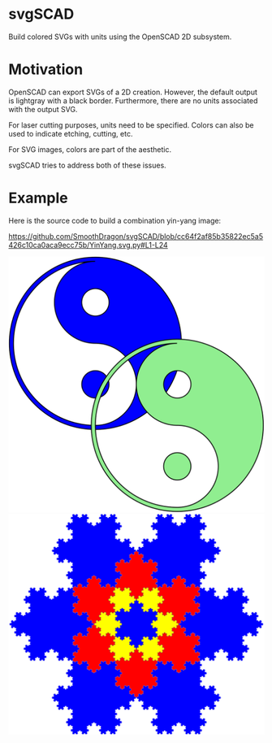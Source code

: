 # svgSCAD
Build colored SVGs with units using the OpenSCAD 2D subsystem.

# Motivation
OpenSCAD can export SVGs of a 2D creation.
However, the default output is lightgray with a black border.
Furthermore, there are no units associated with the output SVG.

For laser cutting purposes, units need to be specified.
Colors can also be used to indicate etching, cutting, etc.

For SVG images, colors are part of the aesthetic.

svgSCAD tries to address both of these issues.

# Example
Here is the source code to build a combination yin-yang image:

https://github.com/SmoothDragon/svgSCAD/blob/cc64f2af85b35822ec5a5426c10ca0aca9ecc75b/YinYang.svg.py#L1-L24

![Yin yang](./examples/YinYang.svg)
![Nested Koch snowflakes](./examples/NestedKoch.svg)
